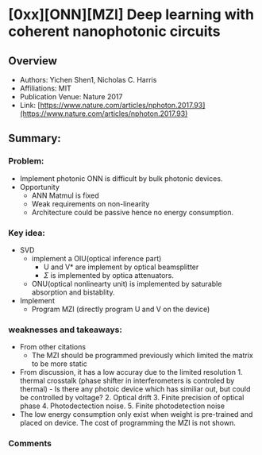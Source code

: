 # [0xx][ONN][MZI] Deep learning with coherent nanophotonic circuits
## Overview
* Authors: Yichen Shen1, Nicholas C. Harris
* Affiliations: MIT
* Publication Venue: Nature 2017
* Link: [https://www.nature.com/articles/nphoton.2017.93](https://www.nature.com/articles/nphoton.2017.93)
## Summary: 
### Problem:
- Implement photonic ONN is difficult by bulk photonic devices.
- Opportunity 
    - ANN Matmul is fixed
    - Weak requirements on non-linearity
    - Architecture could be passive hence no energy consumption.
### Key idea: 
- SVD
    - implement a OIU(optical inference part)
        - U and V* are implement by optical beamsplitter
        - $\Sigma$ is implemented by optica attenuators.
    - ONU(optical nonlinearty unit) is implemented by saturable absorption and bistablity.
- Implement
    - Program MZI (directly program U and V on the device)

### weaknesses and takeaways:
- From other citations
    - The MZI should be programmed previously which limited the matrix to be more static
- From discussion, it has a low accuray due to the limited resolution
        1. thermal crosstalk (phase shifter in interferometers is controled by thermal)
            - Is there any photoic device which has similiar out, but could be controlled by voltage?
        2. Optical drift
        3. Finite precision of optical phase
        4. Photodectection noise.
        5. Finite photodetection noise
- The low energy consumption only exist when weight is pre-trained and placed on device. The cost of programming the MZI is not shown.

### Comments
